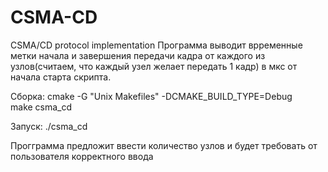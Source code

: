 # CSMA-CD
CSMA/CD protocol implementation
Программа выводит врременные метки начала и завершения передачи кадра от каждого из узлов(считаем, что каждый узел желает передать 1 кадр) в мкс от начала старта скрипта.

Сборка:
cmake -G "Unix Makefiles" -DCMAKE_BUILD_TYPE=Debug \
make csma_cd

Запуск:
./csma_cd

Прогграмма предложит ввести количество узлов и будет требовать от пользователя корректного ввода
